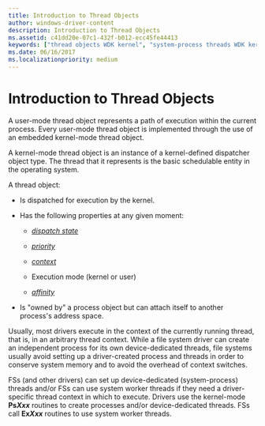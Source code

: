 ```yaml
---
title: Introduction to Thread Objects
author: windows-driver-content
description: Introduction to Thread Objects
ms.assetid: c41dd20e-07c1-432f-b012-ecc45fe44413
keywords: ["thread objects WDK kernel", "system-process threads WDK kernel", "device-dedicated threads WDK kernel", "system worker threads WDK kernel", "worker threads WDK kernel"]
ms.date: 06/16/2017
ms.localizationpriority: medium
---
```


# Introduction to Thread Objects





A user-mode thread object represents a path of execution within the current process. Every user-mode thread object is implemented through the use of an embedded kernel-mode thread object.

A kernel-mode thread object is an instance of a kernel-defined dispatcher object type. The thread that it represents is the basic schedulable entity in the operating system.

A thread object:

-   Is dispatched for execution by the kernel.

-   Has the following properties at any given moment:

    -   [*dispatch state*](https://msdn.microsoft.com/library/windows/hardware/ff556277#wdkgloss-dispatch-state)

    -   [*priority*](https://msdn.microsoft.com/library/windows/hardware/ff556325#wdkgloss-priority)

    -   [*context*](https://msdn.microsoft.com/library/windows/hardware/ff556274#wdkgloss-context)

    -   Execution mode (kernel or user)

    -   [*affinity*](https://msdn.microsoft.com/library/windows/hardware/ff556270#wdkgloss-affinity)

-   Is "owned by" a process object but can attach itself to another process's address space.

Usually, most drivers execute in the context of the currently running thread, that is, in an arbitrary thread context. While a file system driver can create an independent process for its own device-dedicated threads, file systems usually avoid setting up a driver-created process and threads in order to conserve system memory and to avoid the overhead of context switches.

FSs (and other drivers) can set up device-dedicated (system-process) threads and/or FSs can use system worker threads if they need a driver-specific thread context in which to execute. Drivers use the kernel-mode **Ps*Xxx*** routines to create processes and/or device-dedicated threads. FSs call **Ex*Xxx*** routines to use system worker threads.

 

 




